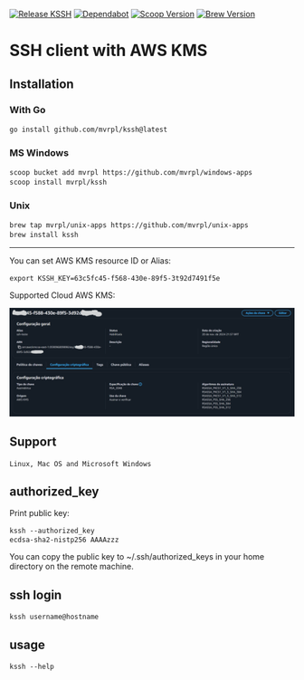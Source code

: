[![Release KSSH](https://github.com/mvrpl/kssh/actions/workflows/main.yaml/badge.svg)](https://github.com/mvrpl/kssh/actions/workflows/main.yaml)
[![Dependabot](https://badgen.net/badge/Dependabot/enabled/green?icon=dependabot)](https://dependabot.com/)
[![Scoop Version](https://img.shields.io/badge/dynamic/json?url=https%3A%2F%2Fraw.githubusercontent.com%2Fmvrpl%2Fwindows-apps%2Frefs%2Fheads%2Fmain%2Fbucket%2Fkssh.json&query=%24.version&style=flat&label=Scoop%20Version&link=https%3A%2F%2Fgithub.com%2Fmvrpl%2Fwindows-apps%2Fblob%2Fmain%2Fbucket%2Fkssh.json&color=%23012456)](https://github.com/mvrpl/windows-apps/blob/main/bucket/kssh.json)
[![Brew Version](https://img.shields.io/badge/dynamic/json?url=https%3A%2F%2Fraw.githubusercontent.com%2Fmvrpl%2Funix-apps%2Frefs%2Fheads%2Fmain%2Fversions.json&query=%24.kssh&style=flat&label=Brew%20Version&color=%23701516&link=https%3A%2F%2Fgithub.com%2Fmvrpl%2Funix-apps%2Fblob%2Fmain%2FFormula%2Fkssh.rb)](https://github.com/mvrpl/unix-apps/blob/main/kssh.rb)


# SSH client with AWS KMS

## Installation
### With Go
```sh
go install github.com/mvrpl/kssh@latest
```
### MS Windows
```sh
scoop bucket add mvrpl https://github.com/mvrpl/windows-apps
scoop install mvrpl/kssh
```
### Unix
```sh
brew tap mvrpl/unix-apps https://github.com/mvrpl/unix-apps
brew install kssh
```
---
You can set AWS KMS resource ID or Alias:

    export KSSH_KEY=63c5fc45-f568-430e-89f5-3t92d7491f5e

Supported Cloud AWS KMS:

![AWS KMS Key](aws_kms_key.png)

## Support

    Linux, Mac OS and Microsoft Windows

## authorized_key

Print public key:

    kssh --authorized_key
    ecdsa-sha2-nistp256 AAAAzzz

You can copy the public key to ~/.ssh/authorized_keys in your home directory on the remote machine.

## ssh login

    kssh username@hostname

## usage

    kssh --help
